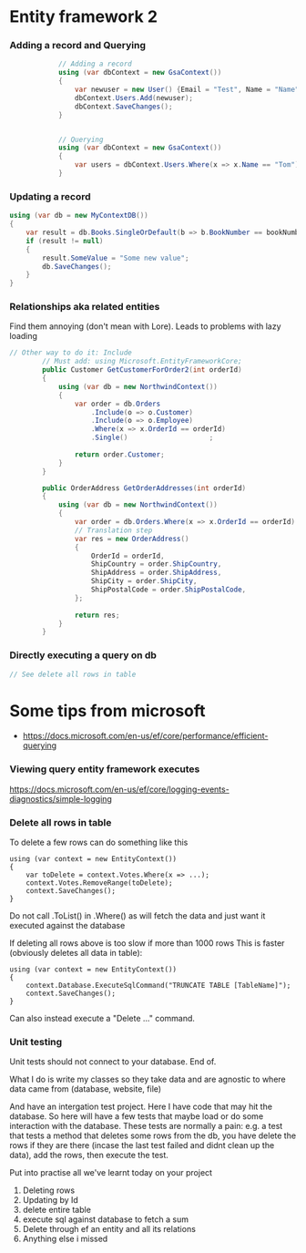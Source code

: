 # Entity framework 2

### Adding a record and Querying
```csharp
            // Adding a record
            using (var dbContext = new GsaContext())
            {
                var newuser = new User() {Email = "Test", Name = "Name"};
                dbContext.Users.Add(newuser);
                dbContext.SaveChanges();
            }


            // Querying
            using (var dbContext = new GsaContext())
            {
                var users = dbContext.Users.Where(x => x.Name == "Tom").ToList();
            }
```

### Updating a record
```csharp
using (var db = new MyContextDB())
{
    var result = db.Books.SingleOrDefault(b => b.BookNumber == bookNumber);
    if (result != null)
    {
        result.SomeValue = "Some new value";
        db.SaveChanges();
    }
}
```

### Relationships aka related entities
Find them annoying (don't mean with Lore). Leads to problems with lazy loading
```cs
// Other way to do it: Include
        // Must add: using Microsoft.EntityFrameworkCore;
        public Customer GetCustomerForOrder2(int orderId)
        {
            using (var db = new NorthwindContext())
            {
                var order = db.Orders
                    .Include(o => o.Customer)
                    .Include(o => o.Employee)
                    .Where(x => x.OrderId == orderId)
                    .Single()                    ;
               
                return order.Customer;
            }
        }

        public OrderAddress GetOrderAddresses(int orderId)
        {
            using (var db = new NorthwindContext())
            {
                var order = db.Orders.Where(x => x.OrderId == orderId).Single();
                // Translation step
                var res = new OrderAddress()
                {
                    OrderId = orderId,
                    ShipCountry = order.ShipCountry,
                    ShipAddress = order.ShipAddress,
                    ShipCity = order.ShipCity,
                    ShipPostalCode = order.ShipPostalCode,
                };
               
                return res;
            }
        }

```

### Directly executing a query on db
```cs
// See delete all rows in table
```

# Some tips from microsoft
- https://docs.microsoft.com/en-us/ef/core/performance/efficient-querying

### Viewing query entity framework executes
https://docs.microsoft.com/en-us/ef/core/logging-events-diagnostics/simple-logging


### Delete all rows in table
To delete a few rows can do something like this
```
using (var context = new EntityContext())
{
    var toDelete = context.Votes.Where(x => ...);
    context.Votes.RemoveRange(toDelete);
    context.SaveChanges();
}
```
Do not call .ToList() in .Where() as will fetch the data and just want it executed against the database

If deleting all rows above is too slow if more than 1000 rows This is faster (obviously deletes all data in table):
```
using (var context = new EntityContext())
{
    context.Database.ExecuteSqlCommand("TRUNCATE TABLE [TableName]");
    context.SaveChanges();
}
```
Can also instead execute a "Delete ..." command. 

### Unit testing
Unit tests should not connect to your database. End of.

What I do is write my classes so they take data and are agnostic to where data came from (database, website, file)

And have an intergation test project. Here I have code that may hit the database. So here will have a few tests that maybe load or do some interaction with the database. These tests are normally a pain: e.g. a test that tests a method that deletes some rows from the db, you have delete the rows if they are there (incase the last test failed and didnt clean up the data), add the rows, then execute the test.



Put into practise all we've learnt today on your project

1. Deleting rows  
2. Updating by Id  
3. delete entire table  
4. execute sql against database to fetch a sum  
5. Delete through ef an entity and all its relations  
6. Anything else i missed  
